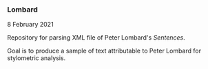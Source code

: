 ### Lombard

8 February 2021

Repository for parsing XML file of Peter Lombard's _Sentences_.

Goal is to produce a sample of text attributable to Peter Lombard
for stylometric analysis.
